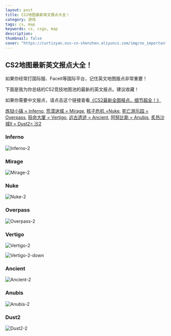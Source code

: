 ```yaml
---
layout: post
title: CS2地图最新英文报点大全！
category: 游戏
tags: cs, map
keywords: cs, csgo, map
description: 
thumbnail: false
cover: "https://curtisyan.oss-cn-shenzhen.aliyuncs.com/img/no_important/202406211929453.png" # 文章页头图
---
```


## CS2地图最新英文报点大全！

如果你经常打国际服、Faceit等国际平台，记住英文地图报点非常重要！

下面是我为你总结的CS2竞技地图池的最新的英文报点。建议收藏！

如果你需要中文报点，请点击这个链接查看[《CS2最新全图报点，](https://www.asiay.asia/2024/06/21/CS2-map-Chinese-point-name.html)[细节超全！》](https://www.asiay.asia/2024/06/21/CS2-map-Chinese-point-name.html)

[炼狱小镇 = Inferno](#inferno),  [荒漠迷城 = Mirage](#mirage),  [核子危机 =Nuke](#nuke),  [死亡游乐园 = Overpass](#overpass),  [殒命大厦 = Vertigo](#vertigo),  [远古遗迹 = Ancient](#ancient),  [阿努比斯 = Anubis](#anubis),  [炙热沙城Ⅱ = Dust2= 沙2](#dust)




### Inferno <a id = "inferno"></a>
![Inferno-2](https://curtisyan.oss-cn-shenzhen.aliyuncs.com/img/no_important/202406211923485.png)


### Mirage <a id = "mirage"></a>
![Mirage-2](https://curtisyan.oss-cn-shenzhen.aliyuncs.com/img/no_important/202406211928658.png)


### Nuke <a id = "nuke"></a>
![Nuke-2](https://curtisyan.oss-cn-shenzhen.aliyuncs.com/img/no_important/202406211928307.png)


### Overpass <a id = "overpass"></a>
![Overpass-2](https://curtisyan.oss-cn-shenzhen.aliyuncs.com/img/no_important/202406211928359.png)


### Vertigo <a id = "vertigo"></a>
![Vertigo-2](https://curtisyan.oss-cn-shenzhen.aliyuncs.com/img/no_important/202406211928179.png)

![Vertigo-2-down](https://curtisyan.oss-cn-shenzhen.aliyuncs.com/img/no_important/202406211928928.png)


### Ancient <a id = "ancient"></a>
![Ancient-2](https://curtisyan.oss-cn-shenzhen.aliyuncs.com/img/no_important/202406211928464.png)


### Anubis <a id = "anubis"></a>
![Anubis-2](https://curtisyan.oss-cn-shenzhen.aliyuncs.com/img/no_important/202406211929456.png)


### Dust2 <a id = "dust"></a>
![Dust2-2](https://curtisyan.oss-cn-shenzhen.aliyuncs.com/img/no_important/202406211929333.png)